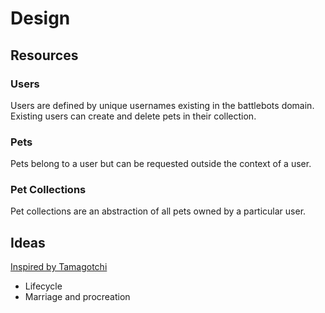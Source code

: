 # Design

## Resources

### Users

Users are defined by unique usernames existing in the battlebots domain. Existing users can create and delete pets in their collection.

### Pets

Pets belong to a user but can be requested outside the context of a user.

### Pet Collections

Pet collections are an abstraction of all pets owned by a particular user.


## Ideas

[Inspired by Tamagotchi](https://en.wikipedia.org/wiki/Tamagotchi)

* Lifecycle
* Marriage and procreation
